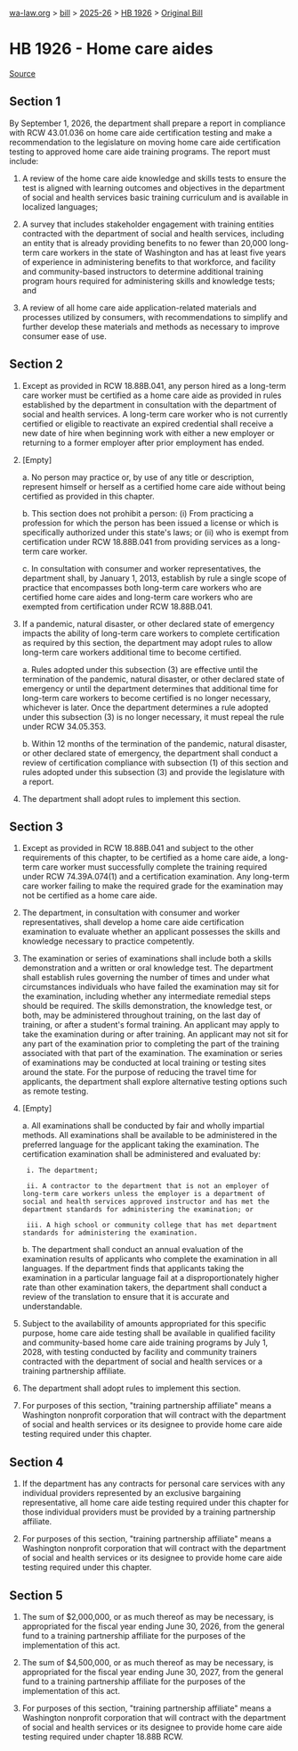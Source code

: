 [wa-law.org](/) > [bill](/bill/) > [2025-26](/bill/2025-26/) > [HB 1926](/bill/2025-26/hb/1926/) > [Original Bill](/bill/2025-26/hb/1926/1/)

# HB 1926 - Home care aides

[Source](http://lawfilesext.leg.wa.gov/biennium/2025-26/Pdf/Bills/House%20Bills/1926.pdf)

## Section 1
By September 1, 2026, the department shall prepare a report in compliance with RCW 43.01.036 on home care aide certification testing and make a recommendation to the legislature on moving home care aide certification testing to approved home care aide training programs. The report must include:

1. A review of the home care aide knowledge and skills tests to ensure the test is aligned with learning outcomes and objectives in the department of social and health services basic training curriculum and is available in localized languages;

2. A survey that includes stakeholder engagement with training entities contracted with the department of social and health services, including an entity that is already providing benefits to no fewer than 20,000 long-term care workers in the state of Washington and has at least five years of experience in administering benefits to that workforce, and facility and community-based instructors to determine additional training program hours required for administering skills and knowledge tests; and

3. A review of all home care aide application-related materials and processes utilized by consumers, with recommendations to simplify and further develop these materials and methods as necessary to improve consumer ease of use.

## Section 2
1. Except as provided in RCW 18.88B.041, any person hired as a long-term care worker must be certified as a home care aide as provided in rules established by the department in consultation with the department of social and health services. A long-term care worker who is not currently certified or eligible to reactivate an expired credential shall receive a new date of hire when beginning work with either a new employer or returning to a former employer after prior employment has ended.

2. [Empty]

    a. No person may practice or, by use of any title or description, represent himself or herself as a certified home care aide without being certified as provided in this chapter.

    b. This section does not prohibit a person: (i) From practicing a profession for which the person has been issued a license or which is specifically authorized under this state's laws; or (ii) who is exempt from certification under RCW 18.88B.041 from providing services as a long-term care worker.

    c. In consultation with consumer and worker representatives, the department shall, by January 1, 2013, establish by rule a single scope of practice that encompasses both long-term care workers who are certified home care aides and long-term care workers who are exempted from certification under RCW 18.88B.041.

3. If a pandemic, natural disaster, or other declared state of emergency impacts the ability of long-term care workers to complete certification as required by this section, the department may adopt rules to allow long-term care workers additional time to become certified.

    a. Rules adopted under this subsection (3) are effective until the termination of the pandemic, natural disaster, or other declared state of emergency or until the department determines that additional time for long-term care workers to become certified is no longer necessary, whichever is later. Once the department determines a rule adopted under this subsection (3) is no longer necessary, it must repeal the rule under RCW 34.05.353.

    b. Within 12 months of the termination of the pandemic, natural disaster, or other declared state of emergency, the department shall conduct a review of certification compliance with subsection (1) of this section and rules adopted under this subsection (3) and provide the legislature with a report.

4. The department shall adopt rules to implement this section.

## Section 3
1. Except as provided in RCW 18.88B.041 and subject to the other requirements of this chapter, to be certified as a home care aide, a long-term care worker must successfully complete the training required under RCW 74.39A.074(1) and a certification examination. Any long-term care worker failing to make the required grade for the examination may not be certified as a home care aide.

2. The department, in consultation with consumer and worker representatives, shall develop a home care aide certification examination to evaluate whether an applicant possesses the skills and knowledge necessary to practice competently.

3. The examination or series of examinations shall include both a skills demonstration and a written or oral knowledge test. The department shall establish rules governing the number of times and under what circumstances individuals who have failed the examination may sit for the examination, including whether any intermediate remedial steps should be required. The skills demonstration, the knowledge test, or both, may be administered throughout training, on the last day of training, or after a student's formal training. An applicant may apply to take the examination during or after training. An applicant may not sit for any part of the examination prior to completing the part of the training associated with that part of the examination. The examination or series of examinations may be conducted at local training or testing sites around the state. For the purpose of reducing the travel time for applicants, the department shall explore alternative testing options such as remote testing.

4. [Empty]

    a. All examinations shall be conducted by fair and wholly impartial methods. All examinations shall be available to be administered in the preferred language for the applicant taking the examination. The certification examination shall be administered and evaluated by:

        i. The department;

        ii. A contractor to the department that is not an employer of long-term care workers unless the employer is a department of social and health services approved instructor and has met the department standards for administering the examination; or

        iii. A high school or community college that has met department standards for administering the examination.

    b. The department shall conduct an annual evaluation of the examination results of applicants who complete the examination in all languages. If the department finds that applicants taking the examination in a particular language fail at a disproportionately higher rate than other examination takers, the department shall conduct a review of the translation to ensure that it is accurate and understandable.

5. Subject to the availability of amounts appropriated for this specific purpose, home care aide testing shall be available in qualified facility and community-based home care aide training programs by July 1, 2028, with testing conducted by facility and community trainers contracted with the department of social and health services or a training partnership affiliate.

6. The department shall adopt rules to implement this section.

7. For purposes of this section, "training partnership affiliate" means a Washington nonprofit corporation that will contract with the department of social and health services or its designee to provide home care aide testing required under this chapter.

## Section 4
1. If the department has any contracts for personal care services with any individual providers represented by an exclusive bargaining representative, all home care aide testing required under this chapter for those individual providers must be provided by a training partnership affiliate.

2. For purposes of this section, "training partnership affiliate" means a Washington nonprofit corporation that will contract with the department of social and health services or its designee to provide home care aide testing required under this chapter.

## Section 5
1. The sum of $2,000,000, or as much thereof as may be necessary, is appropriated for the fiscal year ending June 30, 2026, from the general fund to a training partnership affiliate for the purposes of the implementation of this act.

2. The sum of $4,500,000, or as much thereof as may be necessary, is appropriated for the fiscal year ending June 30, 2027, from the general fund to a training partnership affiliate for the purposes of the implementation of this act.

3. For purposes of this section, "training partnership affiliate" means a Washington nonprofit corporation that will contract with the department of social and health services or its designee to provide home care aide testing required under chapter 18.88B RCW.
